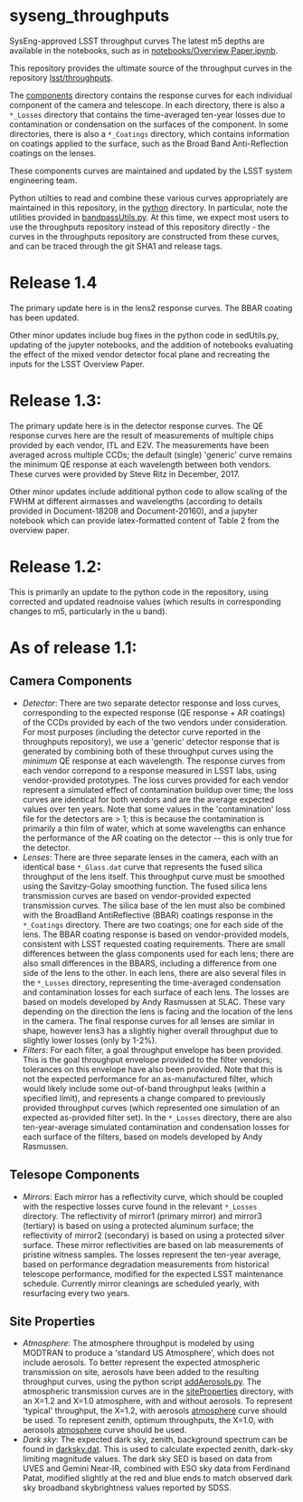# syseng_throughputs #
SysEng-approved LSST throughput curves
The latest m5 depths are available in the notebooks, such as in [notebooks/Overview Paper.ipynb](./notebooks/Overview%20Paper.ipynb).

This repository provides the ultimate source of the throughput curves in the repository [lsst/throughputs](https://github.com/lsst/throughputs).

The [components](./components) directory contains the response curves
for each individual component of the camera and telescope. In each
directory, there is also a `*_Losses` directory that contains the
time-averaged ten-year losses due to contamination or condensation on
the surfaces of the component. In some directories, there is also a
`*_Coatings` directory, which contains information on coatings applied
to the surface, such as the Broad Band Anti-Reflection coatings on the
lenses.

These components curves are maintained and updated by the LSST system
engineering team.

Python utilties to read and combine these various
curves appropriately are maintained in this repository, in the
[python](./python/lsst/syseng/throughputs) directory. In particular, note the utilities
provided in [bandpassUtils.py](./python/lsst/syseng/throughputs/bandpassUtils.py). At this
time, we expect most users to use the throughputs repository instead
of this repository directly - the curves in the throughputs repository
are constructed from these curves, and can be traced through the git
SHA1 and release tags.

# Release 1.4 #

The primary update here is in the lens2 response curves. The BBAR coating
has been updated.

Other minor updates include bug fixes in the python code in sedUtils.py,
updating of the jupyter notebooks, and the addition of notebooks evaluating
the effect of the mixed vendor detector focal plane and recreating the
inputs for the LSST Overview Paper.

# Release 1.3: #

The primary update here is in the detector response curves.
The QE response curves here are the result of measurements of multiple
chips provided by each vendor, ITL and E2V. The measurements have been
averaged across multiple CCDs; the default (single) 'generic' curve remains
the minimum QE response at each wavelength between both vendors.
These curves were provided by Steve Ritz in December, 2017.

Other minor updates include additional python code to allow scaling
of the FWHM at different airmasses and wavelengths (according to
details provided in Document-18208 and Document-20160), and a jupyter
notebook which can provide latex-formatted content of Table 2 from the
overview paper.

# Release 1.2: #

This is primarily an update to the python code in the repository, using
corrected and updated readnoise values (which results in corresponding
changes to m5, particularly in the u band).


# As of release 1.1: #

## Camera Components ##
* _Detector_: There are two separate detector response and loss curves,
  corresponding to the expected response (QE response + AR coatings)
  of the CCDs provided by each of the two vendors under
  consideration. For most purposes (including the detector curve reported in
  the throughputs repository), we use a 'generic' detector
  response that is generated by combining both of these throughput
  curves using the *minimum* QE response at each wavelength.
  The response curves from each vendor correpond to a response
  measured in LSST labs, using vendor-provided prototypes. The loss
  curves provided for each vendor represent a simulated effect of
  contamination buildup over time; the loss curves are identical for
  both vendors and are the average expected values over ten
  years. Note that some values in the 'contamination' loss file for
  the detectors are > 1; this is because the contamination is
  primarily a thin film of water, which at some wavelengths can
  enhance the performance of the AR coating on the detector -- this is
  only true for the detector.
* _Lenses_: There are three separate lenses in the camera, each with an
  identical base `*_Glass.dat` curve that represents the fused silica
  throughput of the lens itself. This throughput curve must be smoothed using the
  Savitzy-Golay smoothing function. The fused silica lens transmission curves are
  based on vendor-provided expected transmission curves. The silica base of the len must
  also be combined with the BroadBand AntiReflective (BBAR) coatings
  response in the `*_Coatings` directory. There are two coatings; one
  for each side of the lens. The BBAR coating response is based on vendor-provided
  models, consistent with LSST requested coating requirements. There are small differences between the
  glass components used for each lens; there are also small
  differences in the BBARS, including a difference from one side of
  the lens to the other. In each lens, there are also several files in
  the `*_Losses` directory, representing the time-averaged condensation and
  contamination losses for each surface of each lens. The losses are based on
  models developed by Andy Rasmussen at SLAC. These vary
  depending on the direction the lens is facing and the location of
  the lens in the camera. The final response curves for all lenses are
  similar in shape, however lens3 has a slightly higher overall
  throughput due to slightly lower losses (only by 1-2%).
* _Filters_: For each filter, a goal throughput envelope has been
  provided. This is the goal throughput envelope provided to the
  filter vendors; tolerances on this envelope have also been
  provided. Note that this is not the expected performance for an
  as-manufactured filter, which would likely include some out-of-band throughput leaks
  (within a specified limit), and represents a change compared to
  previously provided throughput curves (which represented one simulation of
  an expected as-provided filter set). In the `*_Losses` directory,
  there are also ten-year-average simulated
  contamination and condensation losses for each surface of the
  filters, based on models developed by Andy Rasmussen.

## Telesope Components ##
* _Mirrors_: Each mirror has a reflectivity curve, which should be
  coupled with the respective losses curve found in the relevant
  `*_Losses` directory. The reflectivity of mirror1 (primary mirror) and mirror3
  (tertiary) is based on using a protected aluminum surface; the
  reflectivity of mirror2 (secondary) is based on using a protected
  silver surface. These mirror reflectivities are based on lab measurements
  of pristine witness samples. The losses represent the ten-year average,
  based on performance degradation measurements from historical telescope performance,
  modified for the expected LSST maintenance schedule.
  Currently mirror cleanings are scheduled yearly, with resurfacing every
  two years.


## Site Properties ##
* _Atmosphere_: The atmosphere throughput is modeled by using MODTRAN to
 produce a 'standard US Atmosphere', which does not include aerosols.
 To better represent the expected atmospheric transmission on site, aerosols
 have been added to the resulting throughput curves, using the python
 script [addAerosols.py](./python/addAerosols.py). The atmospheric
 transmission curves are in the [siteProperties](./siteProperties)
 directory, with an X=1.2 and X=1.0 atmosphere, with and without
 aerosols. To represent 'typical' throughput, the X=1.2, with aerosols
 [atmosphere](./siteProperties/pachonModtranAtm_12_aerosol.dat) curve
 should be used. To represent zenith, optimum throughputs, the X=1.0,
 with aerosols [atmosphere](./siteProperties/atmos_10_aerosol.dat)
 curve should be used.
* _Dark sky_: The expected dark sky, zenith, background spectrum can
   be found in [darksky.dat](./siteProperties/darksky.dat). This is
   used to calculate expected zenith, dark-sky limiting magnitude
   values. The dark sky SED is based on data from UVES and Gemini Near-IR,
   combined with ESO sky data from Ferdinand Patat, modified slightly at
   the red and blue ends to match observed dark sky broadband skybrightness
   values reported by SDSS.
